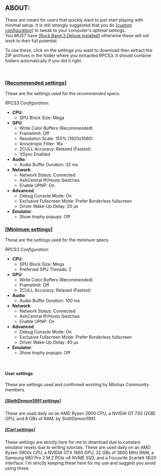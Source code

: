## ABOUT:
These are meant for users that quickly want to just start playing with minimal setup. It is still strongly suggested that you do [[custom configuration]](https://github.com/hmxmilohax/rb3-pc/tree/main#custom-configuration) to tweak to your computer's optimal settings.  
You *MUST* have [[Rock Band 3 Deluxe installed]](https://github.com/hmxmilohax/rock-band-3-deluxe#-installing-on-rpcs3) otherwise these will not work to their full potential.  

To use these, click on the settings you want to download then extract the ZIP archives in the folder where you extracted RPCS3. It should combine folders automatically if you did it right.

</br>

### [[Recommended settings]](https://github.com/hmxmilohax/rb3-pc/raw/main/config/customconfig/recommended.zip)
These are the settings used for the *recommended* specs.

*RPCS3 Configuration*:  
- **CPU**:
	- SPU Block Size: Mega
- **GPU**:
	- Write Color Buffers (Recommended)
	- Framelimit: Off
	- Resolution Scale: 150% (1920x1080)
	- Anisotropic Filter: 16x
	- ZCULL Accuracy: Relaxed (Fastest)
	- VSync Enabled
- **Audio**:
	- Audio Buffer Duration: 32 ms
- **Network**:
	- Network Status: Connected
	- AshCentral IP/Hosts Switches
	- Enable UPNP: On
- **Advanced**:
	- Debug Console Mode: On
	- Exclusive Fullscreen Mode: Prefer Borderless fullscreen
	- Driver Wake-Up Delay: 20 µs
- **Emulator**:
	- Show trophy popups: Off


### [[Minimum settings]](https://github.com/hmxmilohax/rb3-pc/raw/main/config/customconfig/minimum.zip)
These are the settings used for the *minimum* specs.

*RPCS3 Configuration*:  
- **CPU**:
	- SPU Block Size: Mega
	- Preferred SPU Threads: 2
- **GPU**:
	- Write Color Buffers (Recommended)
	- Framelimit: Off
	- ZCULL Accuracy: Relaxed (Fastest)
- **Audio**:
	- Audio Buffer Duration: 100 ms
- **Network**:
	- Network Status: Connected
	- AshCentral IP/Hosts Switches
	- Enable UPNP: On
- **Advanced**:
	- Debug Console Mode: On
	- Exclusive Fullscreen Mode: Prefer Borderless fullscreen
	- Driver Wake-Up Delay: 40 µs
- **Emulator**:
	- Show trophy popups: Off


</br>


#### User settings
These are settings used and confirmed working by Milohax Community members.

##### [[SlothDemon1991 settings]](https://github.com/hmxmilohax/rb3-pc/blob/main/config/customconfig/slothsettings.zip)
These are used daily on an AMD Ryzen 2600 CPU, a NVIDIA GT 730 (2GB) GPU, and 8 GBs of RAM, by SlothDemon1991.

##### [[Carl settings]](https://github.com/hmxmilohax/rb3-pc/blob/main/config/customconfig/carlsettings.zip)
These settings are strictly here for me to download due to constant emulator resets due to writing tutorials. These are used daily on an AMD Ryzen 3900x CPU, a NVIDIA GTX 1660 GPU, 32 GBs of 3600 MHz RAM, a Samsung 980 Pro 2 M.2 PCIe x4 NVME SSD, and a Focusrite Scarlett 18i20 interface. I'm strictly keeping these here for my use and suggest you avoid using these.  
